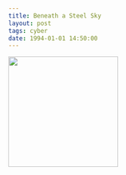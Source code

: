```yaml
---
title: Beneath a Steel Sky
layout: post
tags: cyber
date: 1994-01-01 14:50:00
---
```

<img width="220" src="https://upload.wikimedia.org/wikipedia/en/thumb/c/ce/Beneath_a_Steel_Sky_Coverart.png/220px-Beneath_a_Steel_Sky_Coverart.png" />
